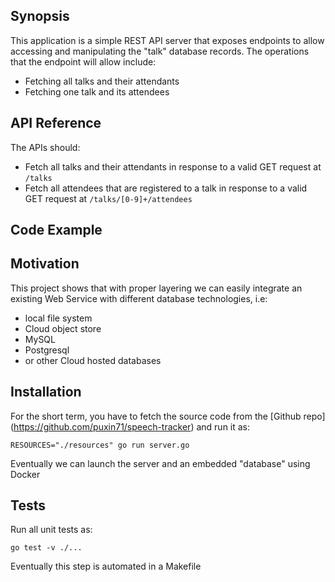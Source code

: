 ## Synopsis

This application is a simple REST API server that exposes endpoints to allow accessing and manipulating the "talk" database records. The operations that the endpoint will allow include:
* Fetching all talks and their attendants
* Fetching one talk and its attendees

## API Reference
The APIs should:
* Fetch all talks and their attendants in response to a valid GET request at `/talks`
* Fetch all attendees that are registered to a talk in response to a valid GET request at `/talks/[0-9]+/attendees`

## Code Example



## Motivation

This project shows that with proper layering we can easily integrate an existing Web Service with different database technologies, i.e:
* local file system
* Cloud object store
* MySQL
* Postgresql
* or other Cloud hosted databases

## Installation

For the short term, you have to fetch the source code from the [Github repo] (https://github.com/puxin71/speech-tracker) and run it as:
```
RESOURCES="./resources" go run server.go
```

Eventually we can launch the server and an embedded "database" using Docker
## Tests

Run all unit tests as:
```
go test -v ./...
```

Eventually this step is automated in a Makefile
